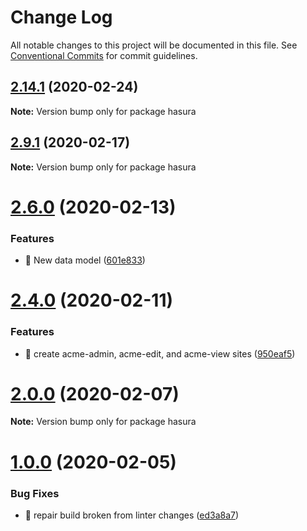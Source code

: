 # Change Log

All notable changes to this project will be documented in this file.
See [Conventional Commits](https://conventionalcommits.org) for commit guidelines.

## [2.14.1](https://github.com/nearform/orion/compare/v2.14.0...v2.14.1) (2020-02-24)

**Note:** Version bump only for package hasura





## [2.9.1](https://github.com/nearform/orion/compare/v2.9.0...v2.9.1) (2020-02-17)

**Note:** Version bump only for package hasura





# [2.6.0](https://github.com/nearform/orion/compare/v2.5.0...v2.6.0) (2020-02-13)


### Features

* 🎸 New data model ([601e833](https://github.com/nearform/orion/commit/601e833611786c4cb86b41176f12c4beb649d39d))





# [2.4.0](https://github.com/nearform/orion/compare/v2.3.0...v2.4.0) (2020-02-11)


### Features

* 🎸 create acme-admin, acme-edit, and acme-view sites ([950eaf5](https://github.com/nearform/orion/commit/950eaf55a88a5f24807317a368bff85bae512513))





# [2.0.0](https://github.com/nearform/orion/compare/v1.0.2...v2.0.0) (2020-02-07)

**Note:** Version bump only for package hasura





# [1.0.0](https://github.com/nearform/orion/compare/v0.1.0...v1.0.0) (2020-02-05)


### Bug Fixes

* 🐛 repair build broken from linter changes ([ed3a8a7](https://github.com/nearform/orion/commit/ed3a8a7))

